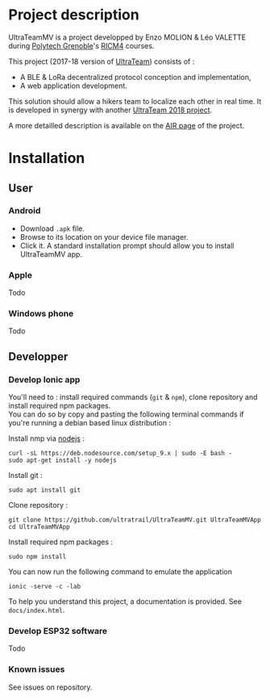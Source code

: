 # Project description #

UltraTeamMV is a project developped by Enzo MOLION & Léo VALETTE during [Polytech Grenoble](https://www.polytech-grenoble.fr/)'s [RICM4](https://www.polytech-grenoble.fr/menu-principal/formations/reseaux-informatiques-et-communication-multimedia/) courses.

This project (2017-18 version of [UltraTeam](https://air.imag.fr/index.php/UltraTeam)) consists of :

- A BLE & LoRa decentralized protocol conception and implementation,
- A web application development.

This solution should allow a hikers team to localize each other in real time.
It is developed in synergy with another [UltraTeam 2018 project](https://air.imag.fr/index.php/RICM4_2017_2018_-_UltraTeam_7.1).

A more detailled description is available on the [AIR page](https://air.imag.fr/index.php/RICM4_2017_2018_-_UltraTeamMV) of the project.

# Installation
## User
### Android

- Download ```.apk``` file.  
- Browse to its location on your device file manager.  
- Click it. A standard installation prompt should allow you to install UltraTeamMV app.  

### Apple
Todo

### Windows phone
Todo

## Developper
### Develop Ionic app
You'll need to : install required commands (```git``` & ```npm```), clone repository and install required npm packages.  
You can do so by copy and pasting the following terminal commands if you're running a debian based linux distribution :

Install nmp via [nodejs](https://nodejs.org/en/download/) :  
```  
curl -sL https://deb.nodesource.com/setup_9.x | sudo -E bash -  
sudo apt-get install -y nodejs
```  
Install git :  
```
sudo apt install git  
```  
Clone repository :  
```  
git clone https://github.com/ultratrail/UltraTeamMV.git UltraTeamMVApp  
cd UltraTeamMVApp  
```  
Install required npm packages :  
```
sudo npm install
```  

You can now run the following command to emulate the application  
```
ionic -serve -c -lab
```
To help you understand this project, a documentation is provided. See `docs/index.html`.
### Develop ESP32 software
Todo

### Known issues
See issues on repository.
